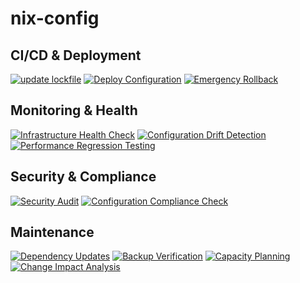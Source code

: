 # nix-config

## CI/CD & Deployment
[![update lockfile](https://github.com/telometto/nix-config/actions/workflows/update-nix-lock.yml/badge.svg)](https://github.com/telometto/nix-config/actions/workflows/update-nix-lock.yml)
[![Deploy Configuration](https://github.com/telometto/nix-config/actions/workflows/deploy.yml/badge.svg)](https://github.com/telometto/nix-config/actions/workflows/deploy.yml)
[![Emergency Rollback](https://github.com/telometto/nix-config/actions/workflows/rollback.yml/badge.svg)](https://github.com/telometto/nix-config/actions/workflows/rollback.yml)

## Monitoring & Health
[![Infrastructure Health Check](https://github.com/telometto/nix-config/actions/workflows/health-check.yml/badge.svg)](https://github.com/telometto/nix-config/actions/workflows/health-check.yml)
[![Configuration Drift Detection](https://github.com/telometto/nix-config/actions/workflows/drift-detection.yml/badge.svg)](https://github.com/telometto/nix-config/actions/workflows/drift-detection.yml)
[![Performance Regression Testing](https://github.com/telometto/nix-config/actions/workflows/performance-testing.yml/badge.svg)](https://github.com/telometto/nix-config/actions/workflows/performance-testing.yml)

## Security & Compliance
[![Security Audit](https://github.com/telometto/nix-config/actions/workflows/security-audit.yml/badge.svg)](https://github.com/telometto/nix-config/actions/workflows/security-audit.yml)
[![Configuration Compliance Check](https://github.com/telometto/nix-config/actions/workflows/compliance-check.yml/badge.svg)](https://github.com/telometto/nix-config/actions/workflows/compliance-check.yml)

## Maintenance
[![Dependency Updates](https://github.com/telometto/nix-config/actions/workflows/dependency-updates.yml/badge.svg)](https://github.com/telometto/nix-config/actions/workflows/dependency-updates.yml)
[![Backup Verification](https://github.com/telometto/nix-config/actions/workflows/backup-verification.yml/badge.svg)](https://github.com/telometto/nix-config/actions/workflows/backup-verification.yml)
[![Capacity Planning](https://github.com/telometto/nix-config/actions/workflows/capacity-planning.yml/badge.svg)](https://github.com/telometto/nix-config/actions/workflows/capacity-planning.yml)
[![Change Impact Analysis](https://github.com/telometto/nix-config/actions/workflows/change-impact-analysis.yml/badge.svg)](https://github.com/telometto/nix-config/actions/workflows/change-impact-analysis.yml)
